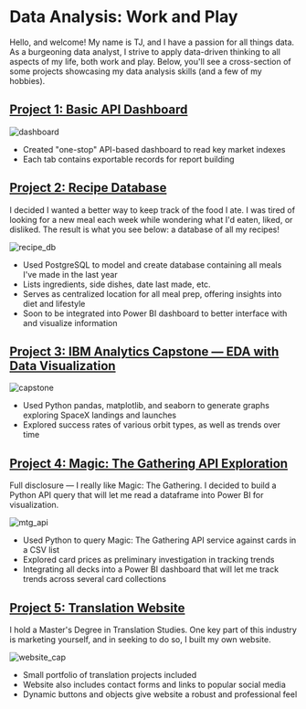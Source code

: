 # Data Analysis: Work and Play

Hello, and welcome! My name is TJ, and I have a passion for all things data. As a burgeoning data analyst, I strive to apply data-driven thinking to all aspects of my life, both work and play. Below, you'll see a cross-section of some projects showcasing my data analysis skills (and a few of my hobbies).

## [Project 1: Basic API Dashboard](https://github.com/twissick/portfolio/blob/main/index_dashboard.xlsm)

![dashboard](https://user-images.githubusercontent.com/94941359/230518289-05d9f005-51d8-4f23-95e8-24edd095775a.png)

* Created "one-stop" API-based dashboard to read key market indexes
* Each tab contains exportable records for report building



## [Project 2: Recipe Database](https://github.com/twissick/portfolio/blob/main/recipe_db.sql)

I decided I wanted a better way to keep track of the food I ate. I was tired of looking for a new meal each week while wondering what I'd eaten, liked, or disliked. The result is what you see below: a database of all my recipes!

![recipe_db](https://user-images.githubusercontent.com/94941359/230518625-28d23e2a-5c78-466a-82ba-26b1eef9c87d.png)

* Used PostgreSQL to model and create database containing all meals I've made in the last year
* Lists ingredients, side dishes, date last made, etc.
* Serves as centralized location for all meal prep, offering insights into diet and lifestyle
* Soon to be integrated into Power BI dashboard to better interface with and visualize information



## [Project 3: IBM Analytics Capstone — EDA with Data Visualization](https://github.com/twissick/portfolio/blob/main/EDA%20with%20Data%20Visualization.ipynb)

![capstone](https://user-images.githubusercontent.com/94941359/230519341-d98b92c7-8b79-47f4-ba26-110fd73e338f.png)

* Used Python pandas, matplotlib, and seaborn to generate graphs exploring SpaceX landings and launches
* Explored success rates of various orbit types, as well as trends over time

## [Project 4: Magic: The Gathering API Exploration](https://github.com/twissick/portfolio/blob/main/MTG_API_Investigation.ipynb)

Full disclosure — I really like Magic: The Gathering. I decided to build a Python API query that will let me read a dataframe into Power BI for visualization.

![mtg_api](https://user-images.githubusercontent.com/94941359/231886464-6e9954fa-ad4c-4024-b9e9-0ea781ef5cbb.png)

* Used Python to query Magic: The Gathering API service against cards in a CSV list
* Explored card prices as preliminary investigation in tracking trends
* Integrating all decks into a Power BI dashboard that will let me track trends across several card collections

## [Project 5: Translation Website](https://github.com/twissick/portfolio/blob/main/Website/homepage.html)

I hold a Master's Degree in Translation Studies. One key part of this industry is marketing yourself, and in seeking to do so, I built my own website.

![website_cap](https://user-images.githubusercontent.com/94941359/231890450-8f77bf81-de88-4b90-a1e0-683b3c02eae3.png)

* Small portfolio of translation projects included
* Website also includes contact forms and links to popular social media
* Dynamic buttons and objects give website a robust and professional feel
